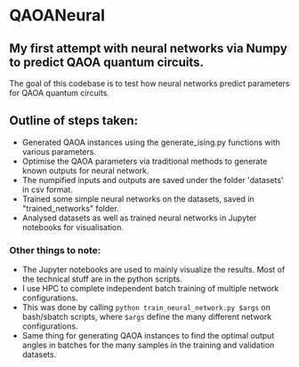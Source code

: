# QAOANeural
## My first attempt with neural networks via Numpy to predict QAOA quantum circuits.
The goal of this codebase is to test how neural networks predict parameters for QAOA quantum circuits.  
  
## Outline of steps taken:  
- Generated QAOA instances using the generate_ising.py functions with various parameters.  
- Optimise the QAOA parameters via traditional methods to generate known outputs for neural network.  
- The numpified inputs and outputs are saved under the folder 'datasets' in csv format.  
- Trained some simple neural networks on the datasets, saved in "trained_networks" folder.
- Analysed datasets as well as trained neural networks in Jupyter notebooks for visualisation.  
  
### Other things to note: 
- The Jupyter notebooks are used to mainly visualize the results. Most of the technical stuff are in the python scripts.  
- I use HPC to complete independent batch training of multiple network configurations.  
- This was done by calling `python train_neural_network.py $args` on bash/sbatch scripts, where `$args` define the many different network configurations.  
- Same thing for generating QAOA instances to find the optimal output angles in batches for the many samples in the training and validation datasets. 